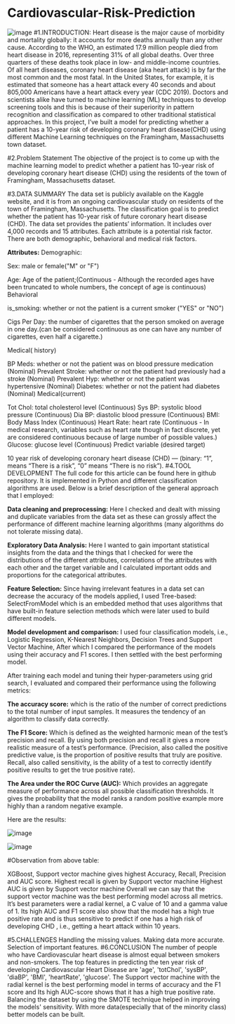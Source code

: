 # Cardiovascular-Risk-Prediction
![image](https://user-images.githubusercontent.com/94978014/169983175-a31f5739-04fd-4b27-95da-7ddd47c9f1b9.png)
#1.INTRODUCTION:
Heart disease is the major cause of morbidity and mortality globally: it accounts for more deaths annually than any other cause. According to the WHO, an estimated 17.9 million people died from heart disease in 2016, representing 31% of all global deaths. Over three quarters of these deaths took place in low- and middle-income countries. Of all heart diseases, coronary heart disease (aka heart attack) is by far the most common and the most fatal. In the United States, for example, it is estimated that someone has a heart attack every 40 seconds and about 805,000 Americans have a heart attack every year (CDC 2019). Doctors and scientists alike have turned to machine learning (ML) techniques to develop screening tools and this is because of their superiority in pattern recognition and classification as compared to other traditional statistical approaches. In this project, I’ve built a model for predicting whether a patient has a 10-year risk of developing coronary heart disease(CHD) using different Machine Learning techniques on the Framingham, Massachusetts town dataset.

#2.Problem Statement
The objective of the project is to come up with the machine learning model to predict whether a patient has 10-year risk of developing coronary heart disease (CHD) using the residents of the town of Framingham, Massachusetts dataset.

#3.DATA SUMMARY
The data set is publicly available on the Kaggle website, and it is from an ongoing cardiovascular study on residents of the town of Framingham, Massachusetts. The classification goal is to predict whether the patient has 10-year risk of future coronary heart disease (CHD). The data set provides the patients’ information. It includes over 4,000 records and 15 attributes. Each attribute is a potential risk factor. There are both demographic, behavioral and medical risk factors.

**Attributes:**
Demographic:

Sex: male or female("M" or "F")

Age: Age of the patient;(Continuous - Although the recorded ages have been truncated to whole numbers, the concept of age is continuous) Behavioral

is_smoking: whether or not the patient is a current smoker ("YES" or "NO")

Cigs Per Day: the number of cigarettes that the person smoked on average in one day.(can be considered continuous as one can have any number of cigarettes, even half a cigarette.)

Medical( history)

BP Meds: whether or not the patient was on blood pressure medication (Nominal)
Prevalent Stroke: whether or not the patient had previously had a stroke (Nominal)
Prevalent Hyp: whether or not the patient was hypertensive (Nominal)
Diabetes: whether or not the patient had diabetes (Nominal)
Medical(current)

Tot Chol: total cholesterol level (Continuous)
Sys BP: systolic blood pressure (Continuous)
Dia BP: diastolic blood pressure (Continuous)
BMI: Body Mass Index (Continuous)
Heart Rate: heart rate (Continuous - In medical research, variables such as heart rate though in fact discrete, yet are considered continuous because of large number of possible values.)
Glucose: glucose level (Continuous)
Predict variable (desired target)

10 year risk of developing coronary heart disease (CHD) — (binary: “1”, means “There is a risk”, “0” means “There is no risk”).
#4.TOOL DEVELOPMENT
The full code for this article can be found here in github repository. It is implemented in Python and different classification algorithms are used. Below is a brief description of the general approach that I employed:

**Data cleaning and preprocessing:** Here I checked and dealt with missing and duplicate variables from the data set as these can grossly affect the performance of different machine learning algorithms (many algorithms do not tolerate missing data).

**Exploratory Data Analysis:** Here I wanted to gain important statistical insights from the data and the things that I checked for were the distributions of the different attributes, correlations of the attributes with each other and the target variable and I calculated important odds and proportions for the categorical attributes.

**Feature Selection:** Since having irrelevant features in a data set can decrease the accuracy of the models applied, I used Tree-based: SelectFromModel which is an embedded method that uses algorithms that have built-in feature selection methods which were later used to build different models.

**Model development and comparison:** I used four classification models, i.e., Logistic Regression, K-Nearest Neighbors, Decision Trees and Support Vector Machine, After which I compared the performance of the models using their accuracy and F1 scores. I then settled with the best performing model.

After training each model and tuning their hyper-parameters using grid search, I evaluated and compared their performance using the following metrics:

**The accuracy score:** which is the ratio of the number of correct predictions to the total number of input samples. It measures the tendency of an algorithm to classify data correctly.

**The F1 Score:** Which is defined as the weighted harmonic mean of the test’s precision and recall. By using both precision and recall it gives a more realistic measure of a test’s performance. (Precision, also called the positive predictive value, is the proportion of positive results that truly are positive. Recall, also called sensitivity, is the ability of a test to correctly identify positive results to get the true positive rate).

**The Area under the ROC Curve (AUC):** Which provides an aggregate measure of performance across all possible classification thresholds. It gives the probability that the model ranks a random positive example more highly than a random negative example.

Here are the results:

![image](https://user-images.githubusercontent.com/94978014/169984492-d4be5057-30a0-4972-98cc-dc9c60fab8e1.png)


![image](https://user-images.githubusercontent.com/94978014/169984544-b87bfcf1-96b7-4f62-851e-d10ba95b0f57.png)


#Observation from above table:

XGBoost, Support vector machine gives highest Accuracy, Recall, Precision and AUC score.
Highest recall is given by Support vector machine
Highest AUC is given by Support vector machine
Overall we can say that the support vector machine was the best performing model across all metrics. It’s best parameters were a radial kernel, a C value of 10 and a gamma value of 1. Its high AUC and F1 score also show that the model has a high true positive rate and is thus sensitive to predict if one has a high risk of developing CHD , i.e., getting a heart attack within 10 years.

#5.CHALLENGES
Handling the missing values.
Making data more accurate.
Selection of important features.
#6.CONCLUSION
The number of people who have Cardiovascular heart disease is almost equal between smokers and non-smokers.
The top features in predicting the ten year risk of developing Cardiovascular Heart Disease are 'age', 'totChol', 'sysBP', 'diaBP', 'BMI', 'heartRate', 'glucose'.
The Support vector machine with the radial kernel is the best performing model in terms of accuracy and the F1 score and Its high AUC-score shows that it has a high true positive rate.
Balancing the dataset by using the SMOTE technique helped in improving the models' sensitivity.
With more data(especially that of the minority class) better models can be built.
